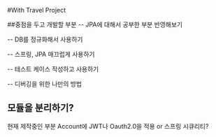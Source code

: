 #With Travel Project

##중점을 두고 개발할 부분
-- JPA에 대해서 공부한 부분 반영해보기

-- DB를 정규화해서 사용하기

-- 스프링, JPA 매끄럽게 사용하기

-- 테스트 케이스 작성하고 사용하기

-- 디버깅을 위한 나만의 방법

## 모듈을 분리하기?

현재 제작중인 부분 Account에 JWT나 Oauth2.0을 적용 or 스프링 시큐리티?
